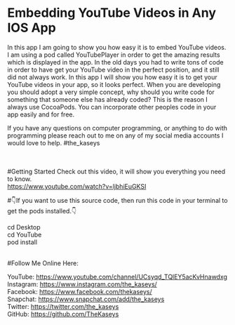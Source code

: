 # Embedding YouTube Videos in Any IOS App

In this app I am going to show you how easy it is to embed YouTube videos. I am using a pod called YouTubePlayer in order to get the amazing results which is displayed in the app. In the old days you had to write tons of code in order to have get your YouTube video in the perfect position, and it still did not always work. In this app I will show you how easy it is to get your YouTube videos in your app, so it looks perfect. When you are developing you should adopt a very simple concept, why should you write code for something that someone else has already coded? This is the reason I always use CocoaPods. You can incorporate other peoples code in your app easily and for free.

If you have any questions on computer programming, or anything to do with programming please reach out to me on any of my social media accounts I would love to help. #the_kaseys

<br /><br />
#Getting Started
Check out this video, it will show you everything you need to know.<br />
https://www.youtube.com/watch?v=ljbhiEuGKSI

#👇If you want to use this source code, then run this code in your terminal to get the pods installed.👇

cd Desktop<br />
cd YouTube<br />
pod install<br />

<br />
#Follow Me Online Here:

YouTube: https://www.youtube.com/channel/UCsyqd_TQlEY5acKvHnawdxg<br />
Instagram: https://www.instagram.com/the_kaseys/<br />
Facebook: https://www.facebook.com/thekaseys/<br />
Snapchat: https://www.snapchat.com/add/the_kaseys<br />
Twitter: https://twitter.com/the_kaseys<br />
GitHub: https://github.com/TheKaseys<br />
